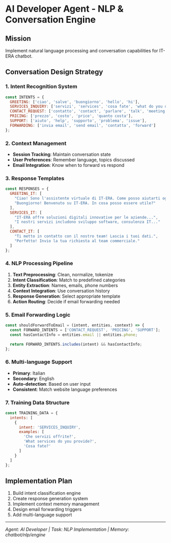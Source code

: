 # AI Developer Agent - NLP & Conversation Engine

## Mission
Implement natural language processing and conversation capabilities for IT-ERA chatbot.

## Conversation Design Strategy

### 1. Intent Recognition System
```javascript
const INTENTS = {
  GREETING: ['ciao', 'salve', 'buongiorno', 'hello', 'hi'],
  SERVICES_INQUIRY: ['servizi', 'services', 'cosa fate', 'what do you do'],
  CONTACT_REQUEST: ['contatto', 'contact', 'parlare', 'talk', 'meeting'],
  PRICING: ['prezzo', 'costo', 'price', 'quanto costa'],
  SUPPORT: ['aiuto', 'help', 'supporto', 'problema', 'issue'],
  FORWARDING: ['invia email', 'send email', 'contatta', 'forward']
};
```

### 2. Context Management
- **Session Tracking**: Maintain conversation state
- **User Preferences**: Remember language, topics discussed
- **Email Integration**: Know when to forward vs respond

### 3. Response Templates
```javascript
const RESPONSES = {
  GREETING_IT: [
    "Ciao! Sono l'assistente virtuale di IT-ERA. Come posso aiutarti oggi?",
    "Buongiorno! Benvenuto su IT-ERA. In cosa posso essere utile?"
  ],
  SERVICES_IT: [
    "IT-ERA offre soluzioni digitali innovative per le aziende...",
    "I nostri servizi includono sviluppo software, consulenza IT..."
  ],
  CONTACT_IT: [
    "Ti metto in contatto con il nostro team! Lascia i tuoi dati.",
    "Perfetto! Invio la tua richiesta al team commerciale."
  ]
};
```

### 4. NLP Processing Pipeline
1. **Text Preprocessing**: Clean, normalize, tokenize
2. **Intent Classification**: Match to predefined categories
3. **Entity Extraction**: Names, emails, phone numbers
4. **Context Integration**: Use conversation history
5. **Response Generation**: Select appropriate template
6. **Action Routing**: Decide if email forwarding needed

### 5. Email Forwarding Logic
```javascript
const shouldForwardToEmail = (intent, entities, context) => {
  const FORWARD_INTENTS = ['CONTACT_REQUEST', 'PRICING', 'SUPPORT'];
  const hasContactInfo = entities.email || entities.phone;
  
  return FORWARD_INTENTS.includes(intent) && hasContactInfo;
};
```

### 6. Multi-language Support
- **Primary**: Italian
- **Secondary**: English
- **Auto-detection**: Based on user input
- **Consistent**: Match website language preferences

### 7. Training Data Structure
```javascript
const TRAINING_DATA = {
  intents: [
    {
      intent: 'SERVICES_INQUIRY',
      examples: [
        'Che servizi offrite?',
        'What services do you provide?',
        'Cosa fate?'
      ]
    }
  ]
};
```

## Implementation Plan
1. Build intent classification engine
2. Create response generation system
3. Implement context memory management
4. Design email forwarding triggers
5. Add multi-language support

---
*Agent: AI Developer | Task: NLP Implementation | Memory: chatbot/nlp/engine*